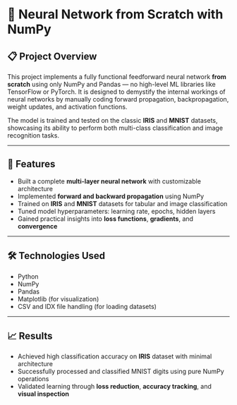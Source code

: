 # 🧠 Neural Network from Scratch with NumPy

## 📋 Project Overview
This project implements a fully functional feedforward neural network **from scratch** using only NumPy and Pandas — no high-level ML libraries like TensorFlow or PyTorch. It is designed to demystify the internal workings of neural networks by manually coding forward propagation, backpropagation, weight updates, and activation functions.

The model is trained and tested on the classic **IRIS** and **MNIST** datasets, showcasing its ability to perform both multi-class classification and image recognition tasks.

---

## 🔧 Features

- Built a complete **multi-layer neural network** with customizable architecture
- Implemented **forward and backward propagation** using NumPy
- Trained on **IRIS** and **MNIST** datasets for tabular and image classification
- Tuned model hyperparameters: learning rate, epochs, hidden layers
- Gained practical insights into **loss functions**, **gradients**, and **convergence**

---

## 🛠️ Technologies Used

- Python  
- NumPy  
- Pandas  
- Matplotlib (for visualization)  
- CSV and IDX file handling (for loading datasets)

---

## 📈 Results

- Achieved high classification accuracy on **IRIS** dataset with minimal architecture
- Successfully processed and classified MNIST digits using pure NumPy operations
- Validated learning through **loss reduction**, **accuracy tracking**, and **visual inspection**

